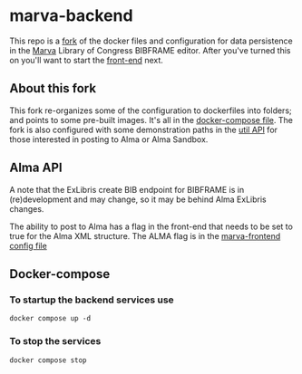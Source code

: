 # marva-backend
This repo is a [fork](https://github.com/lcnetdev/marva-backend) of the docker files and configuration for data persistence in the [Marva](https://bibframe.org/) Library of Congress BIBFRAME editor. After you've turned this on you'll want to start the [front-end](https://github.com/jimfhahn/marva-frontend/) next.

## About this fork
This fork re-organizes some of the configuration to dockerfiles into folders; and points to some pre-built images. It's all in the [docker-compose file](https://github.com/jimfhahn/marva-backend/blob/master/docker-compose.yml).
The fork is also configured with some demonstration paths in the [util API](https://github.com/jimfhahn/marva-backend/blob/master/util-service/server.js) for those interested in posting to Alma or Alma Sandbox. 
## Alma API
A note that the ExLibris create BIB endpoint for BIBFRAME is in (re)development and may change, so it may be behind Alma ExLibris changes. 

The ability to post to Alma has a flag in the front-end that needs to be set to true for the Alma XML structure. The ALMA flag is in the [marva-frontend config file](https://github.com/jimfhahn/marva-frontend/blob/master/src/lib/config.js#L106)


## Docker-compose

### To startup the backend services use 
`docker compose up -d`

### To stop the services 
`docker compose stop`

